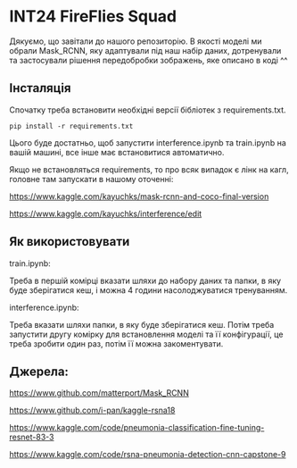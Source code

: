 # INT24 FireFlies Squad
Дякуємо, що завітали до нашого репозиторію. В якості моделі ми обрали Mask_RCNN, яку адаптували під наш набір даних, дотренували та застосували рішення передобробки зображень, яке описано в коді ^^
## Інсталяція
Спочатку треба встановити необхідні версії бібліотек з requirements.txt. 
```
pip install -r requirements.txt
```
Цього буде достатньо, щоб запустити interference.ipynb та train.ipynb на вашій машині, все інше має встановитися автоматично.

Якщо не встановляться requirements, то про всяк випадок є лінк на кагл, головне там запускати в нашому оточенні:

https://www.kaggle.com/kayuchks/mask-rcnn-and-coco-final-version

https://www.kaggle.com/kayuchks/interference/edit
## Як використовувати
train.ipynb:

Треба в першій комірці вказати шляхи до набору даних та папки, в яку буде зберігатися кеш, і можна 4 години насолоджуватися тренуванням.

interference.ipynb:

Треба вказати шляхи папки, в яку буде зберігатися кеш. Потім треба запустити другу комірку для встановлення моделі та її конфігурації, це треба зробити один раз, потім її можна закоментувати.

## Джерела:
https://www.github.com/matterport/Mask_RCNN

https://www.github.com/i-pan/kaggle-rsna18

https://www.kaggle.com/code/pneumonia-classification-fine-tuning-resnet-83-3

https://www.kaggle.com/code/rsna-pneumonia-detection-cnn-capstone-9
